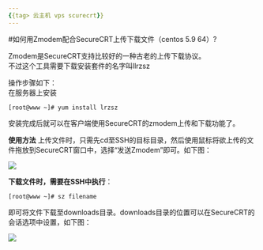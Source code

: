 ```yaml
---
{{tag> 云主机 vps scurecrt}}
---
```

#如何用Zmodem配合SecureCRT上传下载文件（centos 5.9 64）?

Zmodem是SecureCRT支持比较好的一种古老的上传下载协议。<br>
不过这个工具需要下载安装套件的名字叫llrzsz

操作步骤如下：<br>
在服务器上安装<br>
    
    [root@www ~]# yum install lrzsz

安装完成后就可以在客户端使用SecureCRT的zmodem上传和下载功能了。


**使用方法**
上传文件时，只需先cd至SSH的目标目录，然后使用鼠标将欲上传的文件拖放到SecureCRT窗口中，选择“发送Zmodem”即可。如下图：

![](http://kb.51hosting.com/_media/kb/z3.png)


**下载文件时，需要在SSH中执行**：

    [root@www ~]# sz filename
    
即可将文件下载至downloads目录。downloads目录的位置可以在SecureCRT的会话选项中设置，如下图：

![](http://kb.51hosting.com/_media/kb/z4.png)